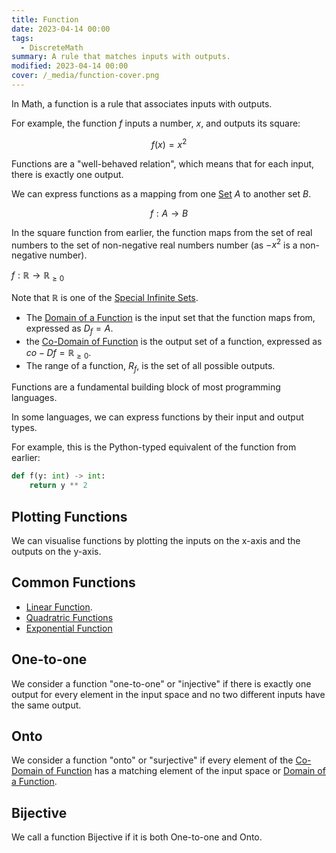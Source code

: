 ```yaml
---
title: Function
date: 2023-04-14 00:00
tags:
  - DiscreteMath
summary: A rule that matches inputs with outputs.
modified: 2023-04-14 00:00
cover: /_media/function-cover.png
---
```


In Math, a function is a rule that associates inputs with outputs.

For example, the function $f$ inputs a number, $x$, and outputs its square:

$$
f(x) = x^2
$$

Functions are a "well-behaved relation", which means that for each input, there is exactly one output.

We can express functions as a mapping from one [Set](set.md) $A$ to another set $B$.

$$f : A \rightarrow B$$

In the square function from earlier, the function maps from the set of real numbers to the set of non-negative real numbers number (as $-x^{2}$ is a non-negative number).

$f : \mathbb{R} \rightarrow \mathbb{R}_{\geq 0}$

Note that $\mathbb{R}$ is one of the [Special Infinite Sets](special-infinite-sets.md).

* The [Domain of a Function](function-domain.md) is the input set that the function maps from, expressed as $D_f = A$.
* the [Co-Domain of Function](function-codomain.md) is the output set of a function, expressed as $co-Df = \mathbb{R}_{\geq 0}$.
* The range of a function, $R_f$, is the set of all possible outputs.

Functions are a fundamental building block of most programming languages.

In some languages, we can express functions by their input and output types.

For example, this is the Python-typed equivalent of the function from earlier:

```python
def f(y: int) -> int:
    return y ** 2
```

## Plotting Functions

We can visualise functions by plotting the inputs on the x-axis and the outputs on the y-axis.

## Common Functions

* [Linear Function](linear-function.md).
* [Quadratric Functions](quadatric-functions.md)
* [Exponential Function](exponential-function.md)

## One-to-one

We consider a function "one-to-one" or "injective" if there is exactly one output for every element in the input space and no two different inputs have the same output.

## Onto

We consider a function "onto" or "surjective" if every element of the [Co-Domain of Function](function-codomain.md) has a matching element of the input space or [Domain of a Function](function-domain.md).

## Bijective

We call a function Bijective if it is both One-to-one and Onto.
